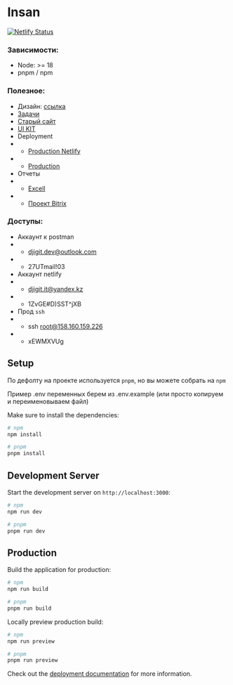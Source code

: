 # Insan

[![Netlify Status](https://api.netlify.com/api/v1/badges/190bb527-1996-450b-8527-788d4068e234/deploy-status)](https://app.netlify.com/sites/test-insan/deploys)
### Зависимости:
- Node: >= 18
- pnpm / npm

### Полезное:

- Дизайн: [ссылка](https://www.figma.com/file/cOrPMo3T3eiiakQJX25sxB/%D0%A1%D0%B0%D0%B9%D1%82-%D0%98%D0%BD%D1%81%D0%B0%D0%BD-%D0%A4%D0%B8%D0%BD%D0%B0%D0%BB?type=design&node-id=410-33280&mode=design&t=jYfNokME0ywHroQd-0)
- [Задачи](https://kaspsoft.bitrix24.ru/workgroups/group/256)
- [Старый сайт](https://fondinsan.ru/)
- [UI KIT](https://digit-insan.netlify.app/ui)
- Deployment
- - [Production Netlify](https://test-insan.netlify.app/)
- - [Production](https://test-insan.hopto.org/)
- Отчеты
- - [Excell](https://docs.google.com/spreadsheets/d/1ohDZtsYEUldz1sLu1d12oOHuL76uCZ21xfeWbvlgsxc/edit#gid=0)
- - [Проект Bitrix](https://kaspsoft.bitrix24.ru/workgroups/group/256/tasks/)

### Доступы:

- Аккаунт к postman
- - djigit.dev@outlook.com
- - 27UTmail!03
- Аккаунт netlify
- - djigit.it@yandex.kz
- - 1ZvGE#D)SST^jXB
- Прод `ssh`
- - ssh root@158.160.159.226
- - xEWMXVUg

## Setup

По дефолту на проекте используется `pnpm`, но вы можете собрать на `npm`

Пример .env переменных берем из .env.example (или просто копируем и переименовываем файл)

Make sure to install the dependencies:

```bash
# npm
npm install

# pnpm
pnpm install

```

## Development Server

Start the development server on `http://localhost:3000`:

```bash
# npm
npm run dev

# pnpm
pnpm run dev
```

## Production

Build the application for production:

```bash
# npm
npm run build

# pnpm
pnpm run build
```

Locally preview production build:

```bash
# npm
npm run preview

# pnpm
pnpm run preview
```

Check out the [deployment documentation](https://nuxt.com/docs/getting-started/deployment) for more information.

